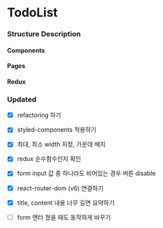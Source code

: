 # TodoList

### Structure Description

#### Components

#### Pages

#### Redux

### Updated

- [x] refactoring 하기
- [x] styled-components 적용하기
- [x] 최대, 최소 width 지정, 가운데 배치
- [x] redux 순수함수인지 확인
- [x] form input 값 중 하나라도 비어있는 경우 버튼 disable
- [x] react-router-dom (v6) 연결하기
- [x] title, content 내용 너무 길면 요약하기

- [ ] form 엔터 쳤을 때도 동작하게 바꾸기
